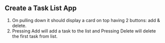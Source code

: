 ## Create a Task List App

1. On pulling down it should display a card on top having 2 buttons: add & delete.
2. Pressing Add will add a task to the list and Pressing Delete will delete the first task from list.
